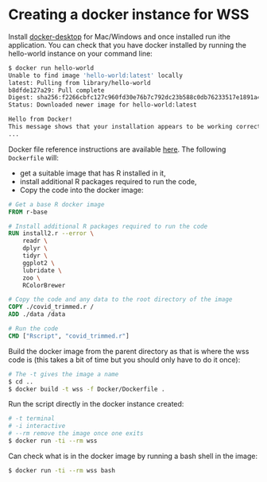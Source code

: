 # Creating a docker instance for WSS

Install [docker-desktop](https://www.docker.com/products/docker-desktop) for Mac/Windows and once installed run ithe application. You can check that you have docker installed by running the hello-world instance on your command line:

```bash
$ docker run hello-world
Unable to find image 'hello-world:latest' locally
latest: Pulling from library/hello-world
b8dfde127a29: Pull complete
Digest: sha256:f2266cbfc127c960fd30e76b7c792dc23b588c0db76233517e1891a4e357d519
Status: Downloaded newer image for hello-world:latest

Hello from Docker!
This message shows that your installation appears to be working correctly.
...
```

Docker file reference instructions are available [here](https://docs.docker.com/engine/reference/builder/).  The following `Dockerfile` will:

* get a suitable image that has R installed in it, 
* install additional R packages required to run the code, 
* Copy the code into the docker image:

```dockerfile
# Get a base R docker image
FROM r-base

# Install additional R packages required to run the code
RUN install2.r --error \
    readr \
    dplyr \
    tidyr \
    ggplot2 \
    lubridate \
    zoo \
    RColorBrewer 

# Copy the code and any data to the root directory of the image
COPY ./covid_trimmed.r /
ADD ./data /data

# Run the code
CMD ["Rscript", "covid_trimmed.r"]
```

Build the docker image from the parent directory as that is where the wss code is (this takes a bit of time but you should only have to do it once):

```bash
# The -t gives the image a name
$ cd ..
$ docker build -t wss -f Docker/Dockerfile .
```

Run the script directly in the docker instance created:

```bash
# -t terminal
# -i interactive
# --rm remove the image once one exits
$ docker run -ti --rm wss 
```

Can check what is in the docker image by running a bash shell in the image:

```bash
$ docker run -ti --rm wss bash
```

